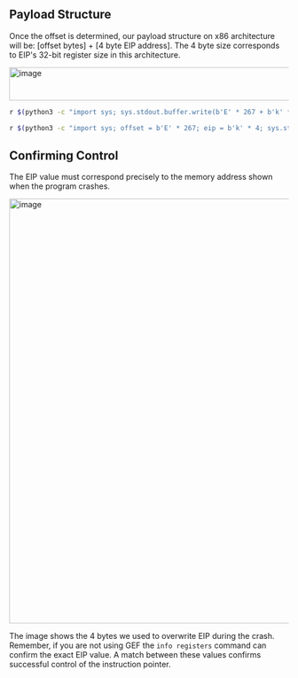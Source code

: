 ## Payload Structure
Once the offset is determined, our payload structure on x86 architecture will be: [offset bytes] + [4 byte EIP address]. The 4 byte size corresponds to EIP's 32-bit register size in this architecture.


<img width="1281" height="60" alt="image" src="https://github.com/user-attachments/assets/d864f19c-57ee-45db-9563-6e98309d86a3" />


```bash
r $(python3 -c "import sys; sys.stdout.buffer.write(b'E' * 267 + b'k' * 4)")  # Option 1

r $(python3 -c "import sys; offset = b'E' * 267; eip = b'k' * 4; sys.stdout.buffer.write(offset + eip)")   # Option 2 (Saving values to variables)

```

## Confirming Control
The EIP value must correspond precisely to the memory address shown when the program crashes.

<img width="1278" height="767" alt="image" src="https://github.com/user-attachments/assets/b3c4ee2c-c0e7-4390-b883-5ff4cf0cc6d8" />

The image shows the 4 bytes we used to overwrite EIP during the crash. Remember, if you are not using GEF the ```info registers``` command can confirm the exact EIP value. A match between these values confirms successful control of the instruction pointer.
